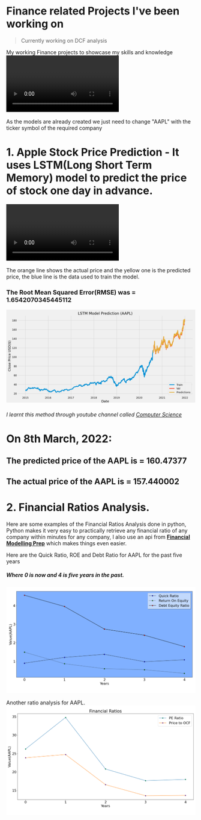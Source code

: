 # Finance related Projects I've been working on

> Currently working on DCF analysis

My working Finance projects to showcase my skills and knowledge
![](vid/Fscore.mp4)

As the models are already created we just need to change "AAPL" with the ticker symbol of the required company

# 1. Apple Stock Price Prediction - It uses LSTM(Long Short Term Memory) model to predict the price of stock one day in advance.
![](vid/Piotroskiscore_app.webm)

The orange line shows the actual price and the yellow one is the predicted price, the blue line is the data used to train the model.

### The Root Mean Squared Error(RMSE) was = 1.6542070345445112 
![](img/pred_aaplc.png)
###### I learnt this method through youtube channel called [Computer Science](https://www.youtube.com/c/ComputerSciencecompsci112358)

# On 8th March, 2022:
## The predicted price of the AAPL is = 160.47377
## The actual price of the AAPL is = 157.440002


# 2. Financial Ratios Analysis. 

Here are some examples of the Financial Ratios Analysis done in python, 
Python makes it very easy to practically retrieve any financial ratio of any company within minutes for any company,
I also use an api from **[Financial Modelling Prep](https://site.financialmodelingprep.com/developer/docs)** which makes things even easier.

Here are the Quick Ratio, ROE and Debt Ratio for AAPL for the past five years
##### Where 0 is now and 4 is five years in the past.
![](img/finratios_1.png)

Another ratio analysis for AAPL.
![](img/finratios_2.png)
